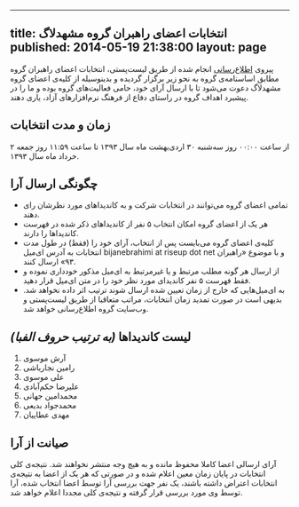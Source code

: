 ----------
title: انتخابات اعضای راهبران گروه مشهدلاگ
published: 2014-05-19 21:38:00
layout: page
----------
پیروی [اطلاع‌رسانی](https://groups.google.com/d/msg/mashhad-lug/qb78UKyxHMM/Y6o6BL76LOsJ) انجام شده از طریق لیست‌پستی، انتخابات اعضای راهبران گروه مطابق اساسنامه‌ی گروه به نحو زیر برگزار گردیده و بدینوسیله از کلیه‌ی اعضای گروه مشهدلاگ دعوت می‌شود تا با ارسال آرای خود، حامی فعالیت‌های گروه بوده و ما را در پیشبرد اهداف گروه در راستای دفاع از فرهنگ نرم‌افزارهای آزاد، یاری دهند.

<!--more-->

## زمان و مدت انتخابات

از ساعت ۰۰:۰۰ روز سه‌شنبه ۳۰ اردی‌بهشت ماه سال ۱۳۹۳ تا ساعت ۱۱:۵۹ روز جمعه ۲ خرداد ماه سال ۱۳۹۳.

 
## چگونگی ارسال آرا

* تمامی اعضای گروه می‌توانند در انتخابات شرکت و به کاندیداهای مورد نظرشان رای دهند.
* هر یک از اعضای گروه امکان انتخاب ۵ نفر از کاندیداهای ذکر شده در فهرست کاندیداها را دارند.
* کلیه‌ی اعضای گروه می‌بایست پس از انتخاب، آرای خود را (فقط) در طول مدت انتخابات به آدرس ای‌میل bijanebrahimi at riseup dot net و با موضوع «راهبران ۹۳» ارسال کنند.
* از ارسال هر گونه مطلب مرتبط و یا غیرمرتبط به ای‌میل مذکور خودداری نموده و فقط فهرست ۵ نفر کاندیدای مورد نظر خود را در متن ای‌میل قرار دهید.
* به ای‌میل‌هایی که خارج از زمان تعیین شده ارسال شوند ترتیب اثر داده نخواهد شد. بدیهی است در صورت تمدید زمان انتخابات، مراتب متعاقبا از طریق لیست‌پستی و وب‌سایت گروه اطلاع‌رسانی خواهد شد.
 
## لیست کاندیداها *(به ترتیب حروف الفبا)*

1. آرش موسوی​
2. رامین نجارباشی
3. علی موسوی
4. علیرضا حکم‌آبادی
5. محمدامین جهانی
6. محمدجواد بدیعی
7. مهدی عطاییان
 
## صیانت از آرا

آرای ارسالی اعضا کاملا محفوظ مانده و  به هیچ وجه منتشر نخواهند شد. نتیجه‌ی کلی انتخابات در پایان زمان معین اعلام شده و در صورتی که هر یک از اعضا به نتیجه‌ی انتخابات اعتراض داشته باشند، یک نفر جهت بررسی آرا توسط اعضا انتخاب شده، آرا توسط وی مورد بررسی قرار گرفته و نتیجه‌ی کلی مجددا اعلام خواهد شد.
